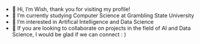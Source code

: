 - 👋 Hi, I’m Wish, thank you for visiting my profile!
- 🌱 I’m currently studying Computer Science at Grambling State University
- 👀 I’m interested in Artifical Intelligence and Data Science
- 💞️ If you are looking to collaborate on projects in the field of AI and Data Science, I would be glad if we can connect : )


<!---
Wish3102/Wish3102 is a ✨ special ✨ repository because its `README.md` (this file) appears on your GitHub profile.
You can click the Preview link to take a look at your changes.
--->
